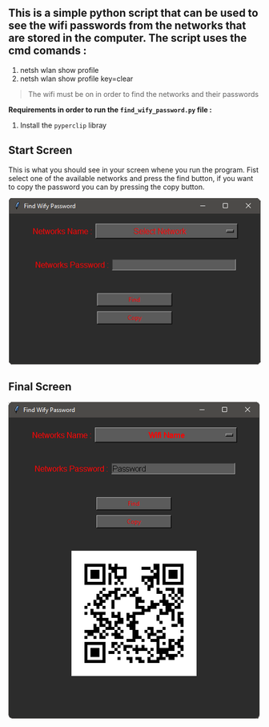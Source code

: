 ## This is a simple python script that can be used to see the wifi passwords from the networks that are stored in the computer. The script uses the cmd comands :
1. netsh wlan show profile
2. netsh wlan show profile <networs name> key=clear

> The wifi must be on in order to find the networks and their passwords
  
**Requirements in order to run the `find_wify_password.py`  file :**
  1. Install the `pyperclip` libray
  
  
## Start Screen
  This is what you should see in your screen whene you run the program. Fist select one of the available networks and press the find button, if you want to copy the password you can by pressing the copy button.
  
![Start Screen](https://github.com/NektariosPapagalakis/Find_Wifi_passwords/blob/main/read_me_img/start_screen.png)
## Final Screen
![Final Screen](https://github.com/NektariosPapagalakis/Find_Wifi_passwords/blob/main/read_me_img/final_screen.png)
